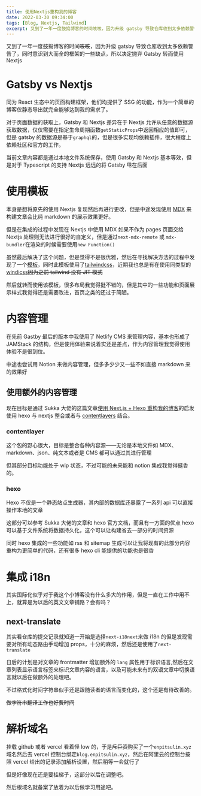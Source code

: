 ```yaml
---
title: 使用Nextjs重构我的博客
date: 2022-03-30 09:34:00
tags: [Blog, Nextjs, Tailwind]
excerpt: 又到了一年一度鼓捣博客的时间咳咳，因为升级 gatsby 导致仓库收到太多依赖警告了，同时意识到大而全的框架的一些缺点，所以决定抛弃 Gatsby 转而使用 Nextjs
---
```

又到了一年一度鼓捣博客的时间~~咳咳~~，因为升级 gatsby 导致仓库收到太多依赖警告了，同时意识到大而全的框架的一些缺点，所以决定抛弃 Gatsby 转而使用 Nextjs

# Gatsby vs Nextjs

同为 React 生态中的页面构建框架，他们均提供了 SSG 的功能，作为一个简单的博客仅静态导出就完全能够达到我的需求了。

对于页面数据的获取上，Gatsby 和 Nextjs 差异在于 Nextjs 允许从任意的数据源获取数据，仅仅需要在指定生命周期函数`getStaticProps`中返回相应的值即可，但是 gatsby 的数据源是基于`graphql`的，但是很多实现均依赖插件，很大程度上依赖社区和官方的工作。

当前文章内容都是通过本地文件系统保存，使用 Gatsby 和 Nextjs 基本等效，但是对于 Typescript 的支持 Nextjs 远远的将 Gatsby 甩在后面

# 使用模板

本身是想将原先的使用 Nextjs 复现然后再进行更改，但是中途发现使用 [MDX](https://mdxjs.com/) 来构建文章会比纯 markdown 的展示效果更好。

但是在集成的过程中发现在 Nextjs 中使用 MDX 如果不作为 pages 页面交给 Nextjs 处理则无法进行很好的自定义，但是通过`next-mdx-remote` 或 `mdx-bundler`在渲染的时候需要使用`new Function()`

虽然最后解决了这个问题，但是觉得不是很优雅，然后在寻找解决方法的过程中发现了一个[模板](https://github.com/timlrx/tailwind-nextjs-starter-blog)，同时此模板使用了[tailwindcss](https://tailwindcss.com/)，近期我也总是有在使用同类型的[windicss](https://windicss.org/)~~因为之前 tailwind 没有 JIT 模式~~

然后就转而使用该模板，很多布局我觉得挺不错的，但是其中的一些功能和页面展示样式我觉得还是需要改进，首页之类的还过于简陋。

# 内容管理

在先前 Gastby 最后的版本中我使用了 Netlify CMS 来管理内容，基本也形成了 JAMStack 的结构，但是使用体验来说着实还是差点，作为内容管理我觉得使用体验不是很到位。

中途也尝试用 Notion 来做内容管理，但多多少少又一些不如直接 markdown 来的效果好

## 使用额外的内容管理

现在目标是通过 Sukka 大佬的这篇文章[使用 Next.js + Hexo 重构我的博客](https://blog.skk.moe/post/use-nextjs-and-hexo-to-rebuild-my-blog/)的启发使用 hexo 与 nextjs 整合或者与 [contentlayers](https://github.com/contentlayerdev/contentlayer) 结合。

### contentlayer

这个包的野心很大，目标是整合各种内容源——无论是本地文件如 MDX、markdown、json、纯文本或者是 CMS 都可以通过其进行管理

但其部分目标功能处于 wip 状态，不过可能的未来能和 notion 集成我觉得挺香的。

### hexo

Hexo 不仅是一个静态站点生成器，其内部的数据库还暴露了一系列 api 可以直接操作本地的文章

这部分可以参考 Sukka 大佬的文章和 hexo 官方文档，而且有一方面的优点 hexo 可以基于文件系统将数据持久化，这个可以让构建省去一部分的时间资源

同时 hexo 集成的一些功能如 rss 和 sitemap 生成可以让我将现有的此部分内容重构为更简单的代码，还有很多 hexo cli 能提供的功能也是很香

# 集成 i18n

其实国际化似乎对于我这个小博客没有什么多大的作用，但是一直在工作中用不上，就算是为以后的英文文章铺路？会有吗？

## next-translate

其实看仓库的提交记录就知道一开始是选择`next-i18next`来做 i18n 的但是发现需要对所有动态路由手动增加 props，十分的麻烦，然后还是使用了`next-translate`

日后的计划是对文章的 frontmatter 增加额外的 `lang` 属性用于标识语言,然后在文章列表显示语言标签来标识文章内容的语言，以及可能未来有的双语文章中切换语言就以后在做额外的处理吧。

不过格式化时间字符串似乎还是跟随读者的语言而变化的，这个还是有待改善的。

~~做字符串翻译工作也好费时间~~

# 解析域名

挂载 github 或者 vercel 看着怪 low 的，于是~~斥巨资~~购买了一个`enpitsulin.xyz`域名然后去 vercel 控制台绑定`blog.enpitsulin.xyz`，然后在阿里云的控制台按照 vercel 给出的记录添加解析设置，然后稍等一会就行了

但是好像现在还是要挂梯子，这部分以后在调整吧。

然后根域名就备案了放着为以后做学习用途吧。
